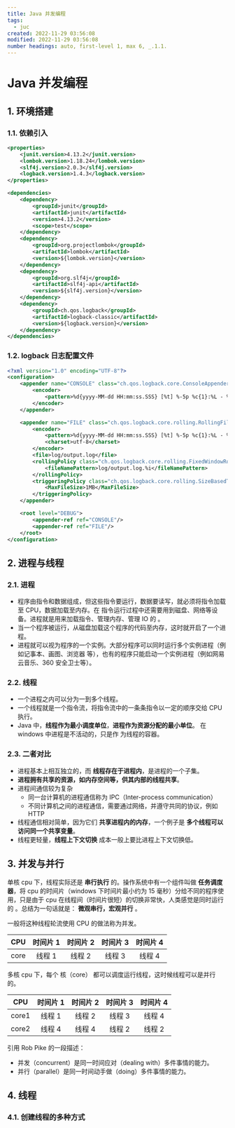 ```yaml
---
title: Java 并发编程
tags: 
  - juc
created: 2022-11-29 03:56:08
modified: 2022-11-29 03:56:08
number headings: auto, first-level 1, max 6, _.1.1.
---
```


# Java 并发编程

## 1. 环境搭建

### 1.1. 依赖引入

```xml
<properties>
    <junit.version>4.13.2</junit.version>
    <lombok.version>1.18.24</lombok.version>
    <slf4j.version>2.0.3</slf4j.version>
    <logback.version>1.4.3</logback.version>
</properties>

<dependencies>
    <dependency>
        <groupId>junit</groupId>
        <artifactId>junit</artifactId>
        <version>4.13.2</version>
        <scope>test</scope>
    </dependency>
    <dependency>
        <groupId>org.projectlombok</groupId>
        <artifactId>lombok</artifactId>
        <version>${lombok.version}</version>
    </dependency>
    <dependency>
        <groupId>org.slf4j</groupId>
        <artifactId>slf4j-api</artifactId>
        <version>${slf4j.version}</version>
    </dependency>
    <dependency>
        <groupId>ch.qos.logback</groupId>
        <artifactId>logback-classic</artifactId>
        <version>${logback.version}</version>
    </dependency>
</dependencies>
```

### 1.2. logback 日志配置文件

```xml
<?xml version="1.0" encoding="UTF-8"?>
<configuration>
    <appender name="CONSOLE" class="ch.qos.logback.core.ConsoleAppender">
        <encoder>
            <pattern>%d{yyyy-MM-dd HH:mm:ss.SSS} [%t] %-5p %c{1}:%L - %m%n</pattern>
        </encoder>
    </appender>

    <appender name="FILE" class="ch.qos.logback.core.rolling.RollingFileAppender">
        <encoder>
            <pattern>%d{yyyy-MM-dd HH:mm:ss.SSS} [%t] %-5p %c{1}:%L - %m%n</pattern>
            <charset>utf-8</charset>
        </encoder>
        <file>log/output.log</file>
        <rollingPolicy class="ch.qos.logback.core.rolling.FixedWindowRollingPolicy">
            <fileNamePattern>log/output.log.%i</fileNamePattern>
        </rollingPolicy>
        <triggeringPolicy class="ch.qos.logback.core.rolling.SizeBasedTriggeringPolicy">
            <MaxFileSize>1MB</MaxFileSize>
        </triggeringPolicy>
    </appender>

    <root level="DEBUG">
        <appender-ref ref="CONSOLE"/>
        <appender-ref ref="FILE"/>
    </root>
</configuration>
```

## 2. 进程与线程

### 2.1. 进程

- 程序由指令和数据组成，但这些指令要运行，数据要读写，就必须将指令加载至 CPU，数据加载至内存。在 指令运行过程中还需要用到磁盘、网络等设备。进程就是用来加载指令、管理内存、管理 IO 的 。
- 当一个程序被运行，从磁盘加载这个程序的代码至内存，这时就开启了一个进程。 
- 进程就可以视为程序的一个实例。大部分程序可以同时运行多个实例进程（例如记事本、画图、浏览器 等），也有的程序只能启动一个实例进程（例如网易云音乐、360 安全卫士等）。

### 2.2. 线程

- 一个进程之内可以分为一到多个线程。 
- 一个线程就是一个指令流，将指令流中的一条条指令以一定的顺序交给 CPU 执行。 
- Java 中，**线程作为最小调度单位**，**进程作为资源分配的最小单位**。 在 windows 中进程是不活动的，只是作 为线程的容器。

### 2.3. 二者对比

- 进程基本上相互独立的，而 **线程存在于进程内**，是进程的一个子集。 
- **进程拥有共享的资源，如内存空间等，供其内部的线程共享**。 
- 进程间通信较为复杂 
  - 同一台计算机的进程通信称为 IPC（Inter-process communication） 
  - 不同计算机之间的进程通信，需要通过网络，并遵守共同的协议，例如 HTTP 
- 线程通信相对简单，因为它们 **共享进程内的内存**，一个例子是 **多个线程可以访问同一个共享变量**。 
- 线程更轻量，**线程上下文切换** 成本一般上要比进程上下文切换低。

## 3. 并发与并行

单核 cpu 下，线程实际还是 **串行执行** 的。操作系统中有一个组件叫做 **任务调度器**，将 cpu 的时间片（windows 下时间片最小约为 15 毫秒）分给不同的程序使用，只是由于 cpu 在线程间（时间片很短）的切换非常快，人类感觉是同时运行的 。总结为一句话就是： **微观串行，宏观并行** 。 

一般将这种线程轮流使用 CPU 的做法称为并发。

| CPU  | 时间片 1 | 时间片 2 | 时间片 3 | 时间片 4 |
| :--: | :------: | :------: | :------: | :------: |
| core |  线程 1  |  线程 2  |  线程 3  |  线程 4  |

多核 cpu 下，每个 核（core） 都可以调度运行线程，这时候线程可以是并行的。

|  CPU  | 时间片 1 | 时间片 2 | 时间片 3 | 时间片 4 |
| :---: | :------: | :------: | :------: | :------: |
| core1 |  线程 1  |  线程 2  |  线程 3  |  线程 4  |
| core2 |  线程 4  |  线程 4  |  线程 2  |  线程 2  |

引用 Rob Pike 的一段描述： 

- 并发（concurrent）是同一时间应对（dealing with）多件事情的能力。
- 并行（parallel）是同一时间动手做（doing）多件事情的能力。

## 4. 线程

### 4.1. 创建线程的多种方式